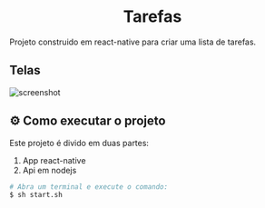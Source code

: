 <h1 align="center">Tarefas</h1>

Projeto construido em react-native para criar uma lista de tarefas.

## Telas
![screenshot](telas.png)


## ⚙️ Como executar o projeto

Este projeto é divido em duas partes:
1. App react-native
2. Api em nodejs

```bash
# Abra um terminal e execute o comando:
$ sh start.sh
```



